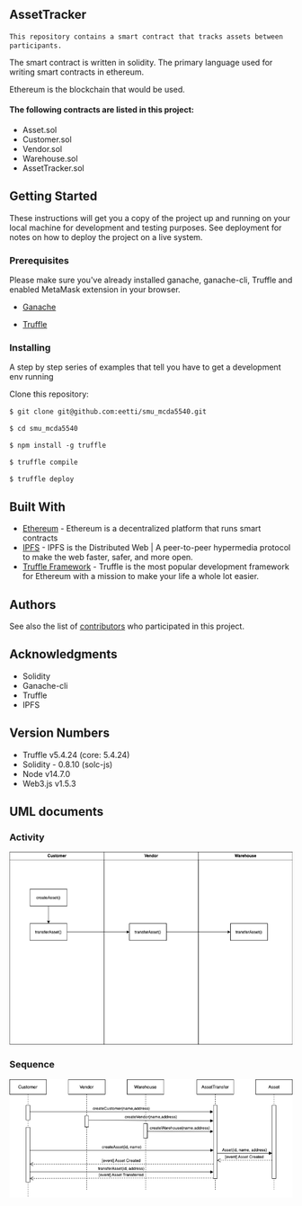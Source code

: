 ## AssetTracker

```
This repository contains a smart contract that tracks assets between participants.
```

The smart contract is written in solidity. The primary language used for writing smart contracts in ethereum.

Ethereum is the blockchain that would be used.

#### The following contracts are listed in this project:
* Asset.sol
* Customer.sol
* Vendor.sol
* Warehouse.sol
* AssetTracker.sol

## Getting Started

These instructions will get you a copy of the project up and running on your local machine for development and testing purposes. See deployment for notes on how to deploy the project on a live system.

### Prerequisites

Please make sure you've already installed ganache, ganache-cli, Truffle and enabled MetaMask extension in your browser.


* [Ganache](https://trufflesuite.com/ganache/)

* [Truffle](https://www.npmjs.com/package/truffle)

### Installing
A step by step series of examples that tell you have to get a development env running

Clone this repository:

```
$ git clone git@github.com:eetti/smu_mcda5540.git
```

```
$ cd smu_mcda5540
```

```
$ npm install -g truffle
```

```
$ truffle compile
```

```
$ truffle deploy
```


## Built With

* [Ethereum](https://www.ethereum.org/) - Ethereum is a decentralized platform that runs smart contracts
* [IPFS](https://ipfs.io/) - IPFS is the Distributed Web | A peer-to-peer hypermedia protocol
to make the web faster, safer, and more open.
* [Truffle Framework](http://truffleframework.com/) - Truffle is the most popular development framework for Ethereum with a mission to make your life a whole lot easier.


## Authors

See also the list of [contributors](https://github.com/your/project/contributors.md) who participated in this project.

## Acknowledgments

* Solidity
* Ganache-cli
* Truffle
* IPFS

## Version Numbers
- Truffle v5.4.24 (core: 5.4.24)
- Solidity - 0.8.10 (solc-js)
- Node v14.7.0
- Web3.js v1.5.3

## UML documents
### Activity
![truffle](images/activity.png)
### Sequence
![truffle](images/sequence.png)
<!-- ### State
![truffle](images/state.png)
### Class (Data Model)
![truffle](images/class.png) -->